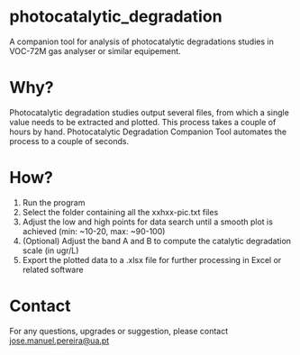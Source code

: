 # photocatalytic_degradation
A companion tool for analysis of photocatalytic degradations studies in VOC-72M gas analyser or similar equipement.

# Why?
Photocatalytic degradation studies output several files, from which a single value needs to be extracted and plotted. This process takes a couple of hours by hand. Photocatalytic Degradation Companion Tool automates the process to a couple of seconds.

# How?
1. Run the program
2. Select the folder containing all the xxhxx-pic.txt files
3. Adjust the low and high points for data search until a smooth plot is achieved (min: ~10-20, max: ~90-100)
4. (Optional) Adjust the band A and B to compute the catalytic degradation scale (in ugr/L)
5. Export the plotted data to a .xlsx file for further processing in Excel or related software

# Contact
For any questions, upgrades or suggestion, please contact jose.manuel.pereira@ua.pt
